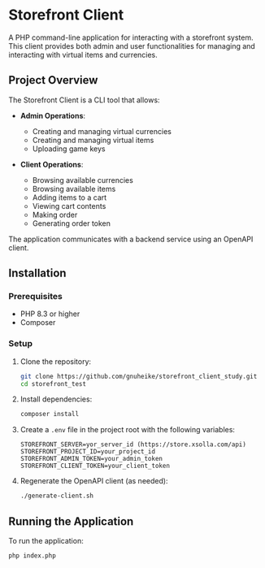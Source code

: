 # Storefront Client

A PHP command-line application for interacting with a storefront system. This client provides both admin and user
functionalities for managing and interacting with virtual items and currencies.

## Project Overview

The Storefront Client is a CLI tool that allows:

- **Admin Operations**:
    - Creating and managing virtual currencies
    - Creating and managing virtual items
    - Uploading game keys

- **Client Operations**:
    - Browsing available currencies
    - Browsing available items
    - Adding items to a cart
    - Viewing cart contents
    - Making order
    - Generating order token

The application communicates with a backend service using an OpenAPI client.

## Installation

### Prerequisites

- PHP 8.3 or higher
- Composer

### Setup

1. Clone the repository:
   ```bash
   git clone https://github.com/gnuheike/storefront_client_study.git
   cd storefront_test
   ```

2. Install dependencies:
   ```bash
   composer install
   ```

3. Create a `.env` file in the project root with the following variables:
   ```
   STOREFRONT_SERVER=yor_server_id (https://store.xsolla.com/api)
   STOREFRONT_PROJECT_ID=your_project_id
   STOREFRONT_ADMIN_TOKEN=your_admin_token
   STOREFRONT_CLIENT_TOKEN=your_client_token
   ```

4. Regenerate the OpenAPI client (as needed):
   ```bash
   ./generate-client.sh
   ```

## Running the Application

To run the application:

```bash
php index.php
```
